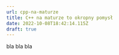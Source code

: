 ```yaml
---
url: cpp-na-maturze
title: C++ na maturze to okropny pomysł
date: 2022-10-08T18:42:14.115Z
draft: true
---
```

bla bla bla
